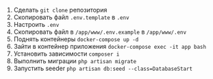 1. Сделать ```git clone``` репозитория
2. Скопировать файл ```.env.template``` в ```.env```
3. Настроить ```.env``` 
4. Скопировать файл в ```/app/www/.env.example``` в ```/app/www/.env```
5. Поднять контейнеры ```docker-compose up -d```
6. Зайти в контейнер приложения ```docker-compose exec -it app bash``` 
7. Установить зависимости ```composer i```
8. Выполнить миграции ```php artisan migrate```
9. Запустить seeder ```php artisan db:seed --class=DatabaseStart```